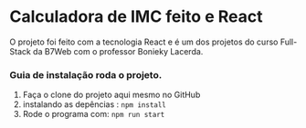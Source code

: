 # Calculadora de IMC feito e React

O projeto foi feito com a tecnologia React e é um dos projetos do curso Full-Stack da B7Web com o professor Bonieky Lacerda.

### Guia de instalação roda o projeto.

1. Faça o clone do projeto aqui mesmo no GitHub
2. instalando as depências : `npm install` 
3. Rode o programa com: `npm run start`